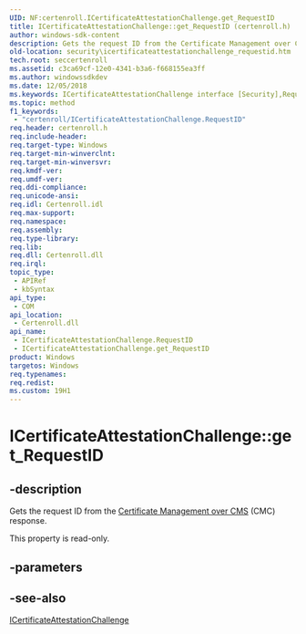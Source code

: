 ```yaml
---
UID: NF:certenroll.ICertificateAttestationChallenge.get_RequestID
title: ICertificateAttestationChallenge::get_RequestID (certenroll.h)
author: windows-sdk-content
description: Gets the request ID from the Certificate Management over CMS (CMC) response.
old-location: security\icertificateattestationchallenge_requestid.htm
tech.root: seccertenroll
ms.assetid: c3ca69cf-12e0-4341-b3a6-f668155ea3ff
ms.author: windowssdkdev
ms.date: 12/05/2018
ms.keywords: ICertificateAttestationChallenge interface [Security],RequestID property, ICertificateAttestationChallenge.RequestID, ICertificateAttestationChallenge.get_RequestID, ICertificateAttestationChallenge::RequestID, ICertificateAttestationChallenge::get_RequestID, RequestID property [Security], RequestID property [Security],ICertificateAttestationChallenge interface, certenroll/ICertificateAttestationChallenge::RequestID, certenroll/ICertificateAttestationChallenge::get_RequestID, get_RequestID, security.icertificateattestationchallenge_requestid
ms.topic: method
f1_keywords: 
 - "certenroll/ICertificateAttestationChallenge.RequestID"
req.header: certenroll.h
req.include-header: 
req.target-type: Windows
req.target-min-winverclnt: 
req.target-min-winversvr: 
req.kmdf-ver: 
req.umdf-ver: 
req.ddi-compliance: 
req.unicode-ansi: 
req.idl: Certenroll.idl
req.max-support: 
req.namespace: 
req.assembly: 
req.type-library: 
req.lib: 
req.dll: Certenroll.dll
req.irql: 
topic_type:
 - APIRef
 - kbSyntax
api_type:
 - COM
api_location:
 - Certenroll.dll
api_name:
 - ICertificateAttestationChallenge.RequestID
 - ICertificateAttestationChallenge.get_RequestID
product: Windows
targetos: Windows
req.typenames: 
req.redist: 
ms.custom: 19H1
---
```


# ICertificateAttestationChallenge::get_RequestID


## -description


Gets the request ID from the <a href="https://docs.microsoft.com/windows/desktop/SecGloss/c-gly">Certificate Management over CMS</a> (CMC) response.

This property is read-only.


## -parameters


## -see-also




<a href="https://docs.microsoft.com/windows/desktop/api/certenroll/nn-certenroll-icertificateattestationchallenge">ICertificateAttestationChallenge</a>
 

 

